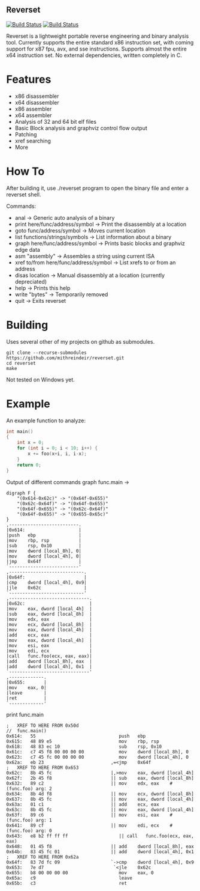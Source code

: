 ## Reverset

[![Build Status](https://upload.wikimedia.org/wikipedia/commons/f/f8/License_icon-mit-88x31-2.svg)]()
[![Build Status](https://travis-ci.org/Mithreindeir/Reverset.svg?branch=master)](https://travis-ci.org/Mithreindeir/Reverset)

Reverset is a lightweight portable reverse engineering and binary analysis tool. Currently supports the entire standard x86 instruction set, with coming support for x87 fpu, avx, and sse instructions. Supports almost the entire x64 instruction set.
No external dependencies, written completely in C.

# Features

* x86 disassembler
* x64 disassembler
* x86 assembler
* x64 assembler
* Analysis of 32 and 64 bit elf files
* Basic Block analysis and graphviz control flow output
* Patching
* xref searching
* More

# How To

After building it, use ./reverset program to open the binary file and enter a reverset shell.

Commands:
* anal -> Generic auto analysis of a binary
* print here/func/address/symbol -> Print the disassembly at a location
* goto func/address/symbol -> Moves current location
* list functions/strings/symbols -> List information about a binary
* graph here/func/address/symbol -> Prints basic blocks and graphviz edge data
* asm "assembly" -> Assembles a string using current ISA
* xref to/from here/func/address/symbol -> List xrefs to or from an address
* disas location -> Manual disassembly at a location (currently depreciated)
* help -> Prints this help
* write "bytes" -> Temporarily removed 
* quit -> Exits reverset

# Building

Uses several other of my projects on github as submodules.
```
git clone --recurse-submodules https://github.com/mithreindeir/reverset.git
cd reverset
make
```
Not tested on Windows yet. 

# Example
An example function to analyze:
```C
int main()
{
	int x = 0;
	for (int i = 0; i < 10; i++) {
		x += foo(x+i, i, i-x);
	}
	return 0;
}
```

Output of different commands
graph func.main ->
```ASM
digraph F {
	"(0x614-0x62c)" -> "(0x64f-0x655)"
	"(0x62c-0x64f)" -> "(0x64f-0x655)"
	"(0x64f-0x655)" -> "(0x62c-0x64f)"
	"(0x64f-0x655)" -> "(0x655-0x65c)"
}
,--------------------------.
|0x614:                    |
|push   ebp                |
|mov    rbp, rsp           |
|sub    rsp, 0x10          |
|mov    dword [local_8h], 0|
|mov    dword [local_4h], 0|
|jmp    0x64f              |
`--------------------------'
,----------------------------.
|0x64f:                      |
|cmp    dword [local_4h], 0x9|
|jle    0x62c                |
`----------------------------'
,------------------------------.
|0x62c:                        |
|mov    eax, dword [local_4h]  |
|sub    eax, dword [local_8h]  |
|mov    edx, eax               |
|mov    ecx, dword [local_8h]  |
|mov    eax, dword [local_4h]  |
|add    ecx, eax               |
|mov    eax, dword [local_4h]  |
|mov    esi, eax               |
|mov    edi, ecx               |
|call   func.foo(ecx, eax, eax)|
|add    dword [local_8h], eax  |
|add    dword [local_4h], 0x1  |
`------------------------------'
,-------------.
|0x655:       |
|mov    eax, 0|
|leave        |
|ret          |
`-------------'

```
print func.main
```ASM
;	XREF TO HERE FROM 0x50d
//	func.main()
0x614:   55                      	      push   ebp
0x615:   48 89 e5                	      mov    rbp, rsp
0x618:   48 83 ec 10             	      sub    rsp, 0x10
0x61c:   c7 45 f8 00 00 00 00    	      mov    dword [local_8h], 0
0x623:   c7 45 fc 00 00 00 00    	      mov    dword [local_4h], 0
0x62a:   eb 23                   	   ,=<jmp    0x64f
;	XREF TO HERE FROM 0x653
0x62c:   8b 45 fc                	   |,>mov    eax, dword [local_4h]
0x62f:   2b 45 f8                	   || sub    eax, dword [local_8h]
0x632:   89 c2                   	   || mov    edx, eax	 # (func.foo) arg: 2
0x634:   8b 4d f8                	   || mov    ecx, dword [local_8h]
0x637:   8b 45 fc                	   || mov    eax, dword [local_4h]
0x63a:   01 c1                   	   || add    ecx, eax
0x63c:   8b 45 fc                	   || mov    eax, dword [local_4h]
0x63f:   89 c6                   	   || mov    esi, eax	 # (func.foo) arg: 1
0x641:   89 cf                   	   || mov    edi, ecx	 # (func.foo) arg: 0
0x643:   e8 b2 ff ff ff          	      || call	func.foo(ecx, eax, eax)
0x648:   01 45 f8                	   || add    dword [local_8h], eax
0x64b:   83 45 fc 01             	   || add    dword [local_4h], 0x1
;	XREF TO HERE FROM 0x62a
0x64f:   83 7d fc 09             	   `->cmp    dword [local_4h], 0x9
0x653:   7e d7                   	    `<jle    0x62c
0x655:   b8 00 00 00 00          	      mov    eax, 0
0x65a:   c9                      	      leave  
0x65b:   c3                      	      ret    

```
